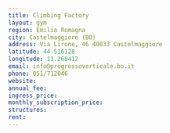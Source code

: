 ```yaml
---
title: Climbing Factory
layout: gym
region: Emilia Romagna
city: Castelmaggiore (BO)
address: Via Lirone, 46 40033 Castelmaggiore
latitude: 44.516128
longitude: 11.268412
email: info@progressoverticale.bo.it
phone: 051/712046
website: 
annual_fee: 
ingress_price: 
monthly_subscription_price: 
structures: 
rent: 
---
```


